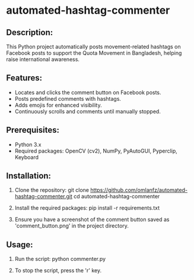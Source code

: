 # automated-hashtag-commenter
Description:
------------
This Python project automatically posts movement-related hashtags on Facebook posts to support the Quota Movement in Bangladesh, helping raise international awareness.

Features:
---------
- Locates and clicks the comment button on Facebook posts.
- Posts predefined comments with hashtags.
- Adds emojis for enhanced visibility.
- Continuously scrolls and comments until manually stopped.

Prerequisites:
--------------
- Python 3.x
- Required packages: OpenCV (cv2), NumPy, PyAutoGUI, Pyperclip, Keyboard

Installation:
-------------
1. Clone the repository:
   git clone https://github.com/omlanfz/automated-hashtag-commenter.git
   cd automated-hashtag-commenter

2. Install the required packages:
   pip install -r requirements.txt

3. Ensure you have a screenshot of the comment button saved as 'comment_button.png' in the project directory.

Usage:
------
1. Run the script:
   python commenter.py

2. To stop the script, press the 'r' key.
